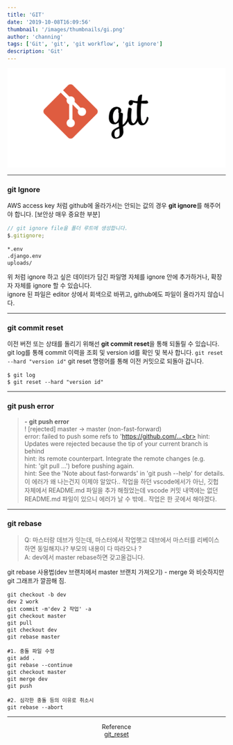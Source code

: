 ```yaml
---
title: 'GIT'
date: '2019-10-08T16:09:56'
thumbnail: '/images/thumbnails/gi.png'
author: 'channing'
tags: ['Git', 'git', 'git workflow', 'git ignore']
description: 'Git'
---
```


![git](./gi.png)

---

### git Ignore

AWS access key 처럼 github에 올라가서는 안되는 값의 경우 **git ignore**를 해주어야 합니다. [보안상 매우 중요한 부분]

```js
// git ignore file을 폴더 루트에 생성합니다.
$.gitignore;
```

```
*.env
.django.env
uploads/
```

위 처럼 ignore 하고 싶은 데이터가 담긴 파일명 자체를 ignore 안에 추가하거나, 확장자 자체를 ignore 할 수 있습니다.<br>
ignore 된 파일은 editor 상에서 회색으로 바뀌고, github에도 파일이 올라가지 않습니다.

---

### git commit reset

이전 버전 또는 상태를 돌리기 위해선 **git commit reset**을 통해 되돌릴 수 있습니다.<br>
git log를 통해 commit 이력을 조회 및 version id를 확인 및 복사 합니다.
`git reset --hard "version id"` git reset 명령어를 통해 이전 커밋으로 되돌아 갑니다.

```git
$ git log
$ git reset --hard "version id"
```

---

### git push error

> <b>-</b> **git push error** <br>
> ! [rejected] master -> master (non-fast-forward)<br>
> error: failed to push some refs to 'https://github.com/...<br>
> hint: Updates were rejected because the tip of your current branch is behind<br>
> hint: its remote counterpart. Integrate the remote changes (e.g.<br>
> hint: 'git pull ...') before pushing again.<br>
> hint: See the 'Note about fast-forwards' in 'git push --help' for details.<br>
> 이 에러가 왜 나는건지 이제야 알았다.. 작업을 하던 vscode에서가 아닌, 깃헙 자체에서 README.md 파일을 추가 해줬었는데 vscode 커밋 내역에는 없던 README.md 파일이 있으니 에러가 날 수 밖에.. 작업은 한 곳에서 해야겠다.

---

### git rebase

> Q: 마스터랑 데브가 잇는데, 마스터에서 작업햇고 데브에서 마스터를 리베이스 하면 동일해지나? 부모의 내용이 다 따라오나 ? <br>
> A: dev에서 master rebase하면 갖고올겁니다.

git rebase 사용법(dev 브랜치에서 master 브랜치 가져오기) - merge 와 비슷하지만 git 그래프가 깔끔해 짐.

```git
git checkout -b dev
dev 2 work
git commit -m'dev 2 작업' -a
git checkout master
git pull
git checkout dev
git rebase master

#1. 충돌 파일 수정
git add .
git rebase --continue
git checkout master
git merge dev
git push

#2. 심각한 충돌 등의 이유로 취소시
git rebase --abort
```

---

<center>

Reference <br>
[git_reset](https://www.popit.kr/%EA%B0%9C%EB%B0%9C%EB%B0%94%EB%B3%B4%EB%93%A4-git-back-to-the-future/) <br>

</center>
